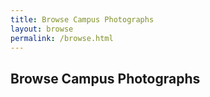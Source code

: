 ```yaml
---
title: Browse Campus Photographs
layout: browse
permalink: /browse.html
---
```


## Browse Campus Photographs
